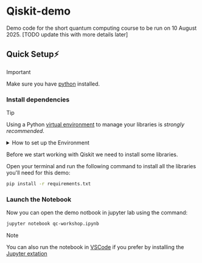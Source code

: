 # Qiskit-demo
Demo code for the short quantum computing course to be run on 10 August 2025. [TODO update this with more details later]

## Quick Setup⚡

> [!Important]
> Make sure you have [python](https://www.python.org/downloads/) installed.
> 

### Install dependencies  


>[!TIP]
> Using a Python [virtual environment](https://docs.python.org/3.10/tutorial/venv.html) to manage your libraries is *strongly recommended*.
>
> <details>
> <summary>How to set up the Environment</summary>
>
> To create and activate a virtual environment called `env`
> use the terminal command:
> <details>
> <summary> Windows </summary>
>
> ```bash
> # Make the environment
> python -m venv env 
> # Activate the environment 
> source env/Script/activate
> ```
> </details>
>
> <details>
> <summary> MacOS/Linux </summary>
>
> ```bash
> # Make the environment
> python3 -m venv env 
> # Activate the environment 
> source env/bin/activate
> ```
> </details>
> 
> </details>
> 
> 


Before we start working with Qiskit we need to install some libraries.

Open your terminal and run the following command to install all the libraries you'll need for this demo:

```bash
pip install -r requirements.txt
```

### Launch the Notebook
Now you can open the demo notbook in jupyter lab using the command:
```bash
jupyter notebook qc-workshop.ipynb
```
> [!NOTE]
> You can also run the notebook in [VSCode](https://code.visualstudio.com/) if you prefer by installing the [Jupyter extation]( https://marketplace.visualstudio.com/items?itemName=ms-toolsai.jupyter)

